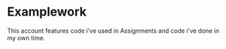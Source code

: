 Examplework
===========

This account features code i've used in Assignments and code i've done in my own time.
